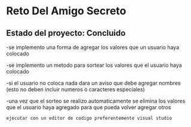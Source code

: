 <h1>Reto Del Amigo Secreto</h1>
<h2>Estado del proyecto: Concluido</h2>

-se implemento una forma de agregar los valores que un usuario haya colocado

-se implemento un metodo para sortear los valores que el usuario haya colocado

-si el usuario no coloca nada dara un aviso que debe agregar nombres (esto no deben incluir numeros o caracteres especiales)

-una vez que el sorteo se realizo automaticamente se elimina los valores que el usuario haya agregado para que pueda volver agregar otros

```ejecutar con un editor de codigo preferentemente visual studio ```
